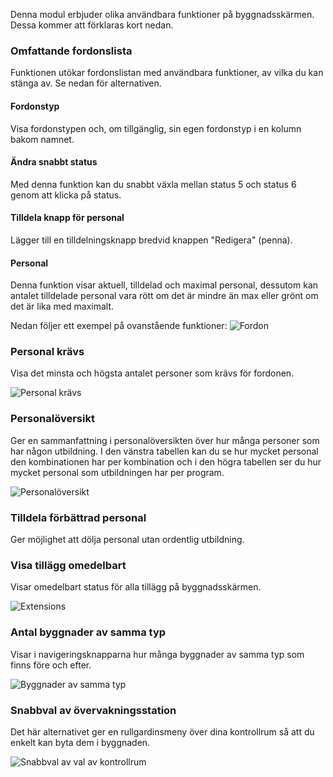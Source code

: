 Denna modul erbjuder olika användbara funktioner på byggnadsskärmen. Dessa kommer att förklaras kort nedan.

### Omfattande fordonslista
Funktionen utökar fordonslistan med användbara funktioner, av vilka du kan stänga av. Se nedan för alternativen.

#### Fordonstyp
Visa fordonstypen och, om tillgänglig, sin egen fordonstyp i en kolumn bakom namnet.

#### Ändra snabbt status
Med denna funktion kan du snabbt växla mellan status 5 och status 6 genom att klicka på status.

#### Tilldela knapp för personal
Lägger till en tilldelningsknapp bredvid knappen "Redigera" (penna).

#### Personal
Denna funktion visar aktuell, tilldelad och maximal personal, dessutom kan antalet tilldelade personal vara rött om det är mindre än max eller grönt om det är lika med maximalt.

Nedan följer ett exempel på ovanstående funktioner:
![Fordon](./vehicleList.png)

### Personal krävs
Visa det minsta och högsta antalet personer som krävs för fordonen.

![Personal krävs](./personnelNeeded.png)

### Personalöversikt
Ger en sammanfattning i personalöversikten över hur många personer som har någon utbildning.
I den vänstra tabellen kan du se hur mycket personal den kombinationen har per kombination och i den högra tabellen ser du hur mycket personal som utbildningen har per program.

![Personalöversikt](./personnelOverview.png)

### Tilldela förbättrad personal
Ger möjlighet att dölja personal utan ordentlig utbildning.

### Visa tillägg omedelbart
Visar omedelbart status för alla tillägg på byggnadsskärmen.

![Extensions](./expansions.png)

### Antal byggnader av samma typ
Visar i navigeringsknapparna hur många byggnader av samma typ som finns före och efter.

![Byggnader av samma typ](./navigation.png)

### Snabbval av övervakningsstation
Det här alternativet ger en rullgardinsmeny över dina kontrollrum så att du enkelt kan byta dem i byggnaden.

![Snabbval av val av kontrollrum](./dispatchCenter.png)
